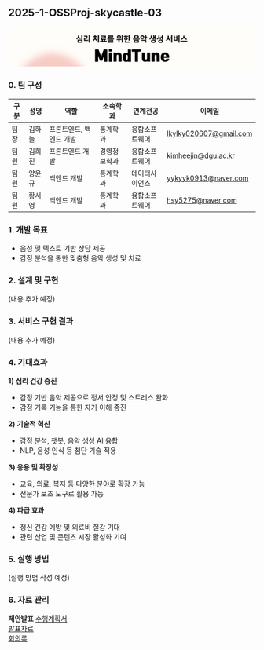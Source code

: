 ## 2025-1-OSSProj-skycastle-03
![MindTune Intro](./Src/img/Project_Intro.png)

### 0. 팀 구성

| 구분 | 성명   | 역할                | 소속학과      | 연계전공        | 이메일 |
|------|--------|---------------------|---------------|-----------------|--------|
| 팀장 | 김하늘 | 프론트엔드, 백엔드 개발 | 통계학과      | 융합소프트웨어   | [lkylky020607@gmail.com](mailto:lkylky020607@gmail.com) |
| 팀원 | 김희진 | 프론트엔드 개발        | 경영정보학과   | 융합소프트웨어   | [kimheejin@dgu.ac.kr](mailto:kimheejin@dgu.ac.kr) |
| 팀원 | 양윤규 | 백엔드 개발           | 통계학과      | 데이터사이언스   | [yykyyk0913@naver.com](mailto:yykyyk0913@naver.com) |
| 팀원 | 황서영 | 백엔드 개발           | 통계학과      | 융합소프트웨어   | [hsy5275@naver.com](mailto:hsy5275@naver.com) |

### 1. 개발 목표

- 음성 및 텍스트 기반 상담 제공  
- 감정 분석을 통한 맞춤형 음악 생성 및 치료

### 2. 설계 및 구현

(내용 추가 예정)

### 3. 서비스 구현 결과

(내용 추가 예정)

### 4. 기대효과

**1) 심리 건강 증진**
- 감정 기반 음악 제공으로 정서 안정 및 스트레스 완화  
- 감정 기록 기능을 통한 자기 이해 증진  

**2) 기술적 혁신**
- 감정 분석, 챗봇, 음악 생성 AI 융합  
- NLP, 음성 인식 등 첨단 기술 적용  

**3) 응용 및 확장성**
- 교육, 의료, 복지 등 다양한 분야로 확장 가능  
- 전문가 보조 도구로 활용 가능  

**4) 파급 효과**
- 정신 건강 예방 및 의료비 절감 기대  
- 관련 산업 및 콘텐츠 시장 활성화 기여

### 5. 실행 방법

(실행 방법 작성 예정)

### 6. 자료 관리

**제안발표**
[수행계획서](./Doc/1_1_OSSProj_03_SkyCastle_수행계획서.pdf)  
[발표자료](./Doc/1_2_OSSProj_03_SkyCastle_수행계획발표자료.pdf)  
[회의록](./Doc/1_3_OSSProj_03_SkyCastle_회의록.pdf)
